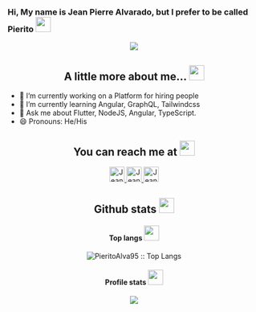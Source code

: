 ### Hi, My name is Jean Pierre Alvarado, but I prefer to be called Pierito <img src="https://media.giphy.com/media/26ufn24Onjz8w7NxS/giphy.gif" height="30" width="30">

<p align="center">
  <img src="https://media.giphy.com/media/fuJPZBIIqzbt1kAYVc/giphy.gif"/>
</p>
  
<h2 align="center">A little more about me... <img src="https://media.giphy.com/media/xVRRDVP6lqtNQJrzN7/giphy.gif" height="30"/></h2>

- 🔭 I’m currently working on a Platform for hiring people 
- 🌱 I’m currently learning Angular, GraphQL, Tailwindcss
- 💬 Ask me about Flutter, NodeJS, Angular, TypeScript.
- 😄 Pronouns: He/His

<h2 align="center">You can reach me at <img src="https://media.giphy.com/media/huyZxIJvtqVeRp7QcS/giphy.gif" height="30" width="30"></h2>

<p align="center">
  <a href="https://twitter.com/DarkPiero1995">
    <img src="https://www.vectorlogo.zone/logos/twitter/twitter-icon.svg" alt="Jean Alvarado's Twitter" height="30" width="30">
  </a>
  <a href="https://www.instagram.com/pierito95">
    <img src="https://www.vectorlogo.zone/logos/instagram/instagram-icon.svg" alt="Jean Alvarado's Instagram" height="30" width="30">
  </a>
  <a href="https://www.linkedin.com/in/jean-pierre-alvarado-a42b57136">
    <img src="https://www.vectorlogo.zone/logos/linkedin/linkedin-icon.svg" alt="Jean Alvarado's Linkedin" height="30" width="30">
  </a>
</p>

<h2 align="center">Github stats <img src="https://media.giphy.com/media/ww9Z3l8wl4szKyRIro/giphy.gif" height="30" width="30"></h2>

<h4 align="center">Top langs <img src="https://media.giphy.com/media/l2Sq2zPVz6FLD6Z5S/giphy.gif" height="30" width="30"></h4>

<p align="center"><img src="https://github-readme-stats.vercel.app/api/top-langs/?username=PieritoAlva95&langs_count=10&theme=tokyonight&layout=compact" alt="PieritoAlva95 :: Top Langs" /></p>

<h4 align="center">Profile stats <img src="https://media.giphy.com/media/JrXas5ecb4FkwbFpIE/giphy.gif" height="30" width="30"></h4>

<p align="center"><img src="https://github-readme-stats.vercel.app/api?username=pieritoalva95&&show_icons=true&title_color=ffffff&icon_color=e53935&text_color=ffffff&bg_color=151515" /></p>
